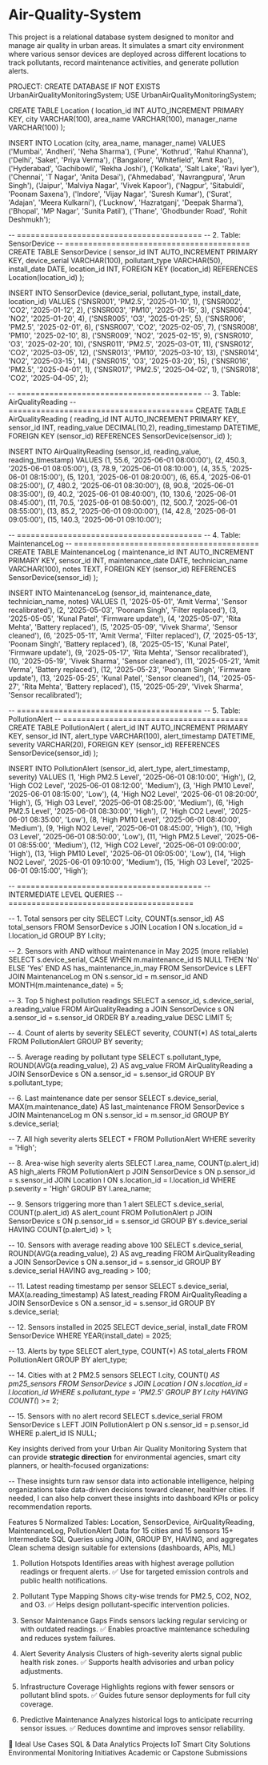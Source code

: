 # Air-Quality-System
This project is a relational database system designed to monitor and manage air quality in urban areas. It simulates a smart city environment where various sensor devices are deployed across different locations to track pollutants, record maintenance activities, and generate pollution alerts.

PROJECT: CREATE DATABASE IF NOT EXISTS UrbanAirQualityMonitoringSystem;
USE UrbanAirQualityMonitoringSystem;

CREATE TABLE Location (
    location_id INT AUTO_INCREMENT PRIMARY KEY,
    city VARCHAR(100),
    area_name VARCHAR(100),
    manager_name VARCHAR(100)
);

INSERT INTO Location (city, area_name, manager_name) VALUES
('Mumbai', 'Andheri', 'Neha Sharma'),
('Pune', 'Kothrud', 'Rahul Khanna'),
('Delhi', 'Saket', 'Priya Verma'),
('Bangalore', 'Whitefield', 'Amit Rao'),
('Hyderabad', 'Gachibowli', 'Rekha Joshi'),
('Kolkata', 'Salt Lake', 'Ravi Iyer'),
('Chennai', 'T Nagar', 'Anita Desai'),
('Ahmedabad', 'Navrangpura', 'Arun Singh'),
('Jaipur', 'Malviya Nagar', 'Vivek Kapoor'),
('Nagpur', 'Sitabuldi', 'Poonam Saxena'),
('Indore', 'Vijay Nagar', 'Suresh Kumar'),
('Surat', 'Adajan', 'Meera Kulkarni'),
('Lucknow', 'Hazratganj', 'Deepak Sharma'),
('Bhopal', 'MP Nagar', 'Sunita Patil'),
('Thane', 'Ghodbunder Road', 'Rohit Deshmukh');

-- ========================================
-- 2. Table: SensorDevice
-- ========================================
CREATE TABLE SensorDevice (
    sensor_id INT AUTO_INCREMENT PRIMARY KEY,
    device_serial VARCHAR(100),
    pollutant_type VARCHAR(50),
    install_date DATE,
    location_id INT,
    FOREIGN KEY (location_id) REFERENCES Location(location_id)
);

INSERT INTO SensorDevice (device_serial, pollutant_type, install_date, location_id) VALUES
('SNSR001', 'PM2.5', '2025-01-10', 1),
('SNSR002', 'CO2', '2025-01-12', 2),
('SNSR003', 'PM10', '2025-01-15', 3),
('SNSR004', 'NO2', '2025-01-20', 4),
('SNSR005', 'O3', '2025-01-25', 5),
('SNSR006', 'PM2.5', '2025-02-01', 6),
('SNSR007', 'CO2', '2025-02-05', 7),
('SNSR008', 'PM10', '2025-02-10', 8),
('SNSR009', 'NO2', '2025-02-15', 9),
('SNSR010', 'O3', '2025-02-20', 10),
('SNSR011', 'PM2.5', '2025-03-01', 11),
('SNSR012', 'CO2', '2025-03-05', 12),
('SNSR013', 'PM10', '2025-03-10', 13),
('SNSR014', 'NO2', '2025-03-15', 14),
('SNSR015', 'O3', '2025-03-20', 15),
('SNSR016', 'PM2.5', '2025-04-01', 1),
('SNSR017', 'PM2.5', '2025-04-02', 1),
('SNSR018', 'CO2', '2025-04-05', 2);

-- ========================================
-- 3. Table: AirQualityReading
-- ========================================
CREATE TABLE AirQualityReading (
    reading_id INT AUTO_INCREMENT PRIMARY KEY,
    sensor_id INT,
    reading_value DECIMAL(10,2),
    reading_timestamp DATETIME,
    FOREIGN KEY (sensor_id) REFERENCES SensorDevice(sensor_id)
);

INSERT INTO AirQualityReading (sensor_id, reading_value, reading_timestamp) VALUES
(1, 55.6, '2025-06-01 08:00:00'),
(2, 450.3, '2025-06-01 08:05:00'),
(3, 78.9, '2025-06-01 08:10:00'),
(4, 35.5, '2025-06-01 08:15:00'),
(5, 120.1, '2025-06-01 08:20:00'),
(6, 65.4, '2025-06-01 08:25:00'),
(7, 480.2, '2025-06-01 08:30:00'),
(8, 90.8, '2025-06-01 08:35:00'),
(9, 40.2, '2025-06-01 08:40:00'),
(10, 130.6, '2025-06-01 08:45:00'),
(11, 70.5, '2025-06-01 08:50:00'),
(12, 500.7, '2025-06-01 08:55:00'),
(13, 85.2, '2025-06-01 09:00:00'),
(14, 42.8, '2025-06-01 09:05:00'),
(15, 140.3, '2025-06-01 09:10:00');

-- ========================================
-- 4. Table: MaintenanceLog
-- ========================================
CREATE TABLE MaintenanceLog (
    maintenance_id INT AUTO_INCREMENT PRIMARY KEY,
    sensor_id INT,
    maintenance_date DATE,
    technician_name VARCHAR(100),
    notes TEXT,
    FOREIGN KEY (sensor_id) REFERENCES SensorDevice(sensor_id)
);

INSERT INTO MaintenanceLog (sensor_id, maintenance_date, technician_name, notes) VALUES
(1, '2025-05-01', 'Amit Verma', 'Sensor recalibrated'),
(2, '2025-05-03', 'Poonam Singh', 'Filter replaced'),
(3, '2025-05-05', 'Kunal Patel', 'Firmware update'),
(4, '2025-05-07', 'Rita Mehta', 'Battery replaced'),
(5, '2025-05-09', 'Vivek Sharma', 'Sensor cleaned'),
(6, '2025-05-11', 'Amit Verma', 'Filter replaced'),
(7, '2025-05-13', 'Poonam Singh', 'Battery replaced'),
(8, '2025-05-15', 'Kunal Patel', 'Firmware update'),
(9, '2025-05-17', 'Rita Mehta', 'Sensor recalibrated'),
(10, '2025-05-19', 'Vivek Sharma', 'Sensor cleaned'),
(11, '2025-05-21', 'Amit Verma', 'Battery replaced'),
(12, '2025-05-23', 'Poonam Singh', 'Firmware update'),
(13, '2025-05-25', 'Kunal Patel', 'Sensor cleaned'),
(14, '2025-05-27', 'Rita Mehta', 'Battery replaced'),
(15, '2025-05-29', 'Vivek Sharma', 'Sensor recalibrated');

-- ========================================
-- 5. Table: PollutionAlert
-- ========================================
CREATE TABLE PollutionAlert (
    alert_id INT AUTO_INCREMENT PRIMARY KEY,
    sensor_id INT,
    alert_type VARCHAR(100),
    alert_timestamp DATETIME,
    severity VARCHAR(20),
    FOREIGN KEY (sensor_id) REFERENCES SensorDevice(sensor_id)
);

INSERT INTO PollutionAlert (sensor_id, alert_type, alert_timestamp, severity) VALUES
(1, 'High PM2.5 Level', '2025-06-01 08:10:00', 'High'),
(2, 'High CO2 Level', '2025-06-01 08:12:00', 'Medium'),
(3, 'High PM10 Level', '2025-06-01 08:15:00', 'Low'),
(4, 'High NO2 Level', '2025-06-01 08:20:00', 'High'),
(5, 'High O3 Level', '2025-06-01 08:25:00', 'Medium'),
(6, 'High PM2.5 Level', '2025-06-01 08:30:00', 'High'),
(7, 'High CO2 Level', '2025-06-01 08:35:00', 'Low'),
(8, 'High PM10 Level', '2025-06-01 08:40:00', 'Medium'),
(9, 'High NO2 Level', '2025-06-01 08:45:00', 'High'),
(10, 'High O3 Level', '2025-06-01 08:50:00', 'Low'),
(11, 'High PM2.5 Level', '2025-06-01 08:55:00', 'Medium'),
(12, 'High CO2 Level', '2025-06-01 09:00:00', 'High'),
(13, 'High PM10 Level', '2025-06-01 09:05:00', 'Low'),
(14, 'High NO2 Level', '2025-06-01 09:10:00', 'Medium'),
(15, 'High O3 Level', '2025-06-01 09:15:00', 'High');

-- ========================================
-- INTERMEDIATE LEVEL QUERIES
-- ========================================

-- 1. Total sensors per city
SELECT l.city, COUNT(s.sensor_id) AS total_sensors
FROM SensorDevice s
JOIN Location l ON s.location_id = l.location_id
GROUP BY l.city;


-- 2. Sensors with AND without maintenance in May 2025 (more reliable)
SELECT s.device_serial, 
       CASE WHEN m.maintenance_id IS NULL THEN 'No' ELSE 'Yes' END AS has_maintenance_in_may
FROM SensorDevice s
LEFT JOIN MaintenanceLog m 
  ON s.sensor_id = m.sensor_id AND MONTH(m.maintenance_date) = 5;

-- 3. Top 5 highest pollution readings
SELECT a.sensor_id, s.device_serial, a.reading_value
FROM AirQualityReading a
JOIN SensorDevice s ON a.sensor_id = s.sensor_id
ORDER BY a.reading_value DESC
LIMIT 5;

-- 4. Count of alerts by severity
SELECT severity, COUNT(*) AS total_alerts
FROM PollutionAlert
GROUP BY severity;

-- 5. Average reading by pollutant type
SELECT s.pollutant_type, ROUND(AVG(a.reading_value), 2) AS avg_value
FROM AirQualityReading a
JOIN SensorDevice s ON a.sensor_id = s.sensor_id
GROUP BY s.pollutant_type;

-- 6. Last maintenance date per sensor
SELECT s.device_serial, MAX(m.maintenance_date) AS last_maintenance
FROM SensorDevice s
JOIN MaintenanceLog m ON s.sensor_id = m.sensor_id
GROUP BY s.device_serial;

-- 7. All high severity alerts
SELECT * FROM PollutionAlert
WHERE severity = 'High';

-- 8. Area-wise high severity alerts
SELECT l.area_name, COUNT(p.alert_id) AS high_alerts
FROM PollutionAlert p
JOIN SensorDevice s ON p.sensor_id = s.sensor_id
JOIN Location l ON s.location_id = l.location_id
WHERE p.severity = 'High'
GROUP BY l.area_name;

-- 9. Sensors triggering more than 1 alert
SELECT s.device_serial, COUNT(p.alert_id) AS alert_count
FROM PollutionAlert p
JOIN SensorDevice s ON p.sensor_id = s.sensor_id
GROUP BY s.device_serial
HAVING COUNT(p.alert_id) > 1;

-- 10. Sensors with average reading above 100
SELECT s.device_serial, ROUND(AVG(a.reading_value), 2) AS avg_reading
FROM AirQualityReading a
JOIN SensorDevice s ON a.sensor_id = s.sensor_id
GROUP BY s.device_serial
HAVING avg_reading > 100;


-- 11. Latest reading timestamp per sensor
SELECT s.device_serial, MAX(a.reading_timestamp) AS latest_reading
FROM AirQualityReading a
JOIN SensorDevice s ON a.sensor_id = s.sensor_id
GROUP BY s.device_serial;

-- 12. Sensors installed in 2025
SELECT device_serial, install_date
FROM SensorDevice
WHERE YEAR(install_date) = 2025;


-- 13. Alerts by type
SELECT alert_type, COUNT(*) AS total_alerts
FROM PollutionAlert
GROUP BY alert_type;

-- 14. Cities with at 2 PM2.5 sensors
SELECT l.city, COUNT(*) AS pm25_sensors
FROM SensorDevice s
JOIN Location l ON s.location_id = l.location_id
WHERE s.pollutant_type = 'PM2.5'
GROUP BY l.city
HAVING COUNT(*) >= 2;

-- 15. Sensors with no alert record
SELECT s.device_serial
FROM SensorDevice s
LEFT JOIN PollutionAlert p ON s.sensor_id = p.sensor_id
WHERE p.alert_id IS NULL;


Key insights derived from your Urban Air Quality Monitoring System that can provide **strategic direction** for environmental agencies, smart city planners, or health-focused organizations:

-- These insights turn raw sensor data into actionable intelligence, helping organizations take data-driven decisions toward cleaner, healthier cities. If needed, I can also help convert these insights into dashboard KPIs or policy recommendation reports.

Features
5 Normalized Tables: Location, SensorDevice, AirQualityReading, MaintenanceLog, PollutionAlert
Data for 15 cities and 15 sensors
15+ Intermediate SQL Queries using JOIN, GROUP BY, HAVING, and aggregates
Clean schema design suitable for extensions (dashboards, APIs, ML)
1. Pollution Hotspots
Identifies areas with highest average pollution readings or frequent alerts.
✅ Use for targeted emission controls and public health notifications.

2. Pollutant Type Mapping
Shows city-wise trends for PM2.5, CO2, NO2, and O3.
✅ Helps design pollutant-specific intervention policies.

3. Sensor Maintenance Gaps
Finds sensors lacking regular servicing or with outdated readings.
✅ Enables proactive maintenance scheduling and reduces system failures.

4. Alert Severity Analysis
Clusters of high-severity alerts signal public health risk zones.
✅ Supports health advisories and urban policy adjustments.

5. Infrastructure Coverage
Highlights regions with fewer sensors or pollutant blind spots.
✅ Guides future sensor deployments for full city coverage.

6. Predictive Maintenance
Analyzes historical logs to anticipate recurring sensor issues.
✅ Reduces downtime and improves sensor reliability.

🚀 Ideal Use Cases
SQL & Data Analytics Projects
IoT Smart City Solutions
Environmental Monitoring Initiatives
Academic or Capstone Submissions

 


